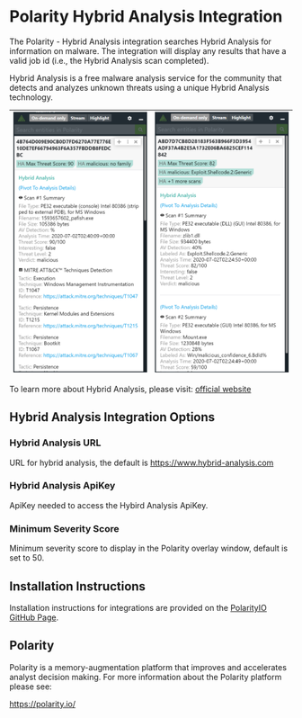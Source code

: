 # Polarity Hybrid Analysis Integration

The Polarity - Hybrid Analysis integration searches Hybrid Analysis for information on malware.  The integration will display any results that have a valid job id (i.e., the Hybrid Analysis scan completed).
 
 Hybrid Analysis is a free malware analysis service for the community that detects and analyzes unknown threats using a unique Hybrid Analysis technology.

 | <img src="assets/overlay1.png"> | <img src="assets/overlay2.png"> | 
 |---|---|

To learn more about Hybrid Analysis, please visit: [official website](https://www.hybrid-analysis.com)

## Hybrid Analysis Integration Options

### Hybrid Analysis URL
URL for hybrid analysis, the default is https://www.hybrid-analysis.com

### Hybrid Analysis ApiKey
ApiKey needed to access the Hybird Analysis ApiKey.

### Minimum Severity Score
Minimum severity score to display in the Polarity overlay window, default is set to 50.

## Installation Instructions


Installation instructions for integrations are provided on the [PolarityIO GitHub Page](https://polarityio.github.io/).

## Polarity

Polarity is a memory-augmentation platform that improves and accelerates analyst decision making.  For more information about the Polarity platform please see:

https://polarity.io/
